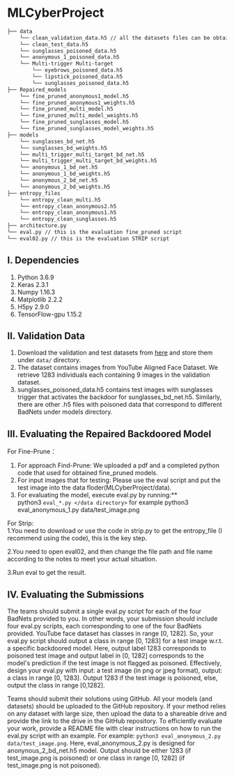 # MLCyberProject
```bash
├── data 
    └── clean_validation_data.h5 // all the datasets files can be obtained from the link below
    └── clean_test_data.h5
    └── sunglasses_poisoned_data.h5
    └── anonymous_1_poisoned_data.h5
    └── Multi-trigger Multi-target
        └── eyebrows_poisoned_data.h5
        └── lipstick_poisoned_data.h5
        └── sunglasses_poisoned_data.h5
├── Repaired_models
    └── fine_pruned_anonymous1_model.h5
    └── fine_pruned_anonymous1_weights.h5
    └── fine_pruned_multi_model.h5
    └── fine_pruned_multi_model_weights.h5
    └── fine_pruned_sunglasses_model.h5
    └── fine_pruned_sunglasses_model_weights.h5    
├── models
    └── sunglasses_bd_net.h5
    └── sunglasses_bd_weights.h5
    └── multi_trigger_multi_target_bd_net.h5
    └── multi_trigger_multi_target_bd_weights.h5
    └── anonymous_1_bd_net.h5
    └── anonymous_1_bd_weights.h5
    └── anonymous_2_bd_net.h5
    └── anonymous_2_bd_weights.h5
├── entropy_files
    └── entropy_clean_multi.h5
    └── entropy_clean_anonymous2.h5
    └── entropy_clean_anonymous1.h5
    └── entropy_clean_sunglasses.h5
├── architecture.py
└── eval.py // this is the evaluation fine_pruned script
└── eval02.py // this is the evaluation STRIP script

```

## I. Dependencies
   1. Python 3.6.9
   2. Keras 2.3.1
   3. Numpy 1.16.3
   4. Matplotlib 2.2.2
   5. H5py 2.9.0
   6. TensorFlow-gpu 1.15.2
   
## II. Validation Data
   1. Download the validation and test datasets from [here](https://drive.google.com/drive/folders/13o2ybRJ1BkGUvfmQEeZqDo1kskyFywab?usp=sharing) and store them under `data/` directory.
   2. The dataset contains images from YouTube Aligned Face Dataset. We retrieve 1283 individuals each containing 9 images in the validation dataset.
   3. sunglasses_poisoned_data.h5 contains test images with sunglasses trigger that activates the backdoor for sunglasses_bd_net.h5. Similarly, there are other .h5 files with poisoned data that correspond to different BadNets under models directory.

## III. Evaluating the Repaired Backdoored Model
For Fine-Prune：
  1. For approach Find-Prune: We uploaded a pdf and a completed python code that used for obtained fine_pruned models.
  2. For input images that for testing: Please use the eval script and put the test image into the data floder(MLCyberProject/data).
  3. For evaluating the model, execute eval.py by running:**  
    python3 `eval_*.py </data directory>`  for example python3 eval_anonymous_1.py data/test_image.png
    
For Strip:  
  1.You need to download or use the code in strip.py to get the entropy_file (I recommend using the code), this is the key step. 
  
  2.You need to open eval02, and then change the file path and file name according to the notes to meet your actual situation. 
  
  3.Run eval to get the result.
 
## IV. Evaluating the Submissions
The teams should submit a single eval.py script for each of the four BadNets provided to you. In other words, your submission should include four eval.py scripts, each corresponding to one of the four BadNets provided. YouTube face dataset has classes in range [0, 1282]. So, your eval.py script should output a class in range [0, 1283] for a test image w.r.t. a specific backdoored model. Here, output label 1283 corresponds to poisoned test image and output label in [0, 1282] corresponds to the model's prediction if the test image is not flagged as poisoned. Effectively, design your eval.py with input: a test image (in png or jpeg format), output: a class in range [0, 1283]. Output 1283 if the test image is poisoned, else, output the class in range [0,1282].

Teams should submit their solutions using GitHub. All your models (and datasets) should be uploaded to the GitHub repository. If your method relies on any dataset with large size, then upload the data to a shareable drive and provide the link to the drive in the GitHub repository. To efficiently evaluate your work, provide a README file with clear instructions on how to run the eval.py script with an example.
For example: `python3 eval_anonymous_2.py data/test_image.png`. Here, eval_anonymous_2.py is designed for anonynous_2_bd_net.h5 model. Output should be either 1283 (if test_image.png is poisoned) or one class in range [0, 1282] (if test_image.png is not poisoned).
